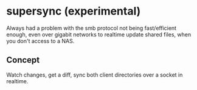 # supersync (experimental)

Always had a problem with the smb protocol not being fast/efficient enough, even over gigabit networks to realtime update shared files, when you don't access to a NAS.

## Concept

Watch changes, get a diff, sync both client directories over a socket in realtime.
